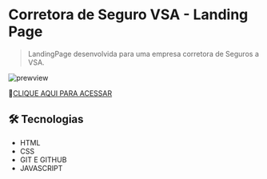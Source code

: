 # Corretora de Seguro VSA - Landing Page
> LandingPage desenvolvida para uma empresa corretora de Seguros a VSA.

![prewview](width=1020&height=448)

🔗[CLIQUE AQUI PARA ACESSAR]()

## 🛠 Tecnologias

  - HTML
  - CSS 
  - GIT E GITHUB 
  - JAVASCRIPT

##

